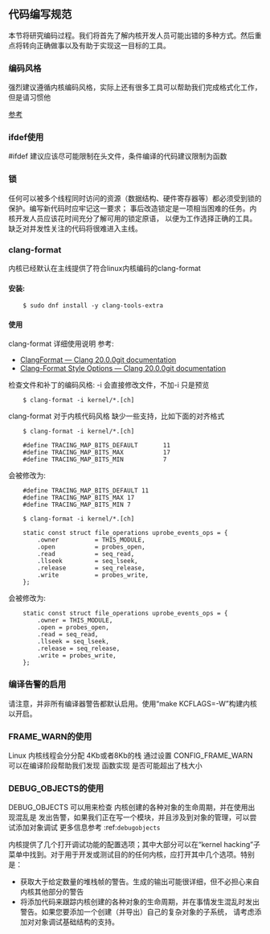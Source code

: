 ## 代码编写规范

本节将研究编码过程。我们将首先了解内核开发人员可能出错的多种方式。然后重点将转向正确做事以及有助于实现这一目标的工具。

### 编码风格

强烈建议遵循内核编码风格，实际上还有很多工具可以帮助我们完成格式化工作，但是请习惯他

[参考](https://docs.kernel.org/process/coding-style.html#codingstyle)

### ifdef使用

#ifdef 建议应该尽可能限制在头文件，条件编译的代码建议限制为函数

### 锁

任何可以被多个线程同时访问的资源（数据结构、硬件寄存器等）都必须受到锁的保护。编写新代码时应牢记这一要求；
事后改造锁定是一项相当困难的任务。内核开发人员应该花时间充分了解可用的锁定原语，
以便为工作选择正确的工具。缺乏对并发性关注的代码将很难进入主线。

### clang-format

内核已经默认在主线提供了符合linux内核编码的clang-format

#### 安装:

```
    $ sudo dnf install -y clang-tools-extra
```

#### 使用

clang-format 详细使用说明 参考:

- [ClangFormat &#8212; Clang 20.0.0git documentation](https://clang.llvm.org/docs/ClangFormat.html)
- [Clang-Format Style Options &#8212; Clang 20.0.0git documentation](https://clang.llvm.org/docs/ClangFormatStyleOptions.html)

检查文件和补丁的编码风格: -i 会直接修改文件，不加-i 只是预览

```
    $ clang-format -i kernel/*.[ch]
```

clang-format 对于内核代码风格 缺少一些支持，比如下面的对齐格式

```
    $ clang-format -i kernel/*.[ch]

    #define TRACING_MAP_BITS_DEFAULT       11
    #define TRACING_MAP_BITS_MAX           17
    #define TRACING_MAP_BITS_MIN           7
```

会被修改为:

```
    #define TRACING_MAP_BITS_DEFAULT 11
    #define TRACING_MAP_BITS_MAX 17
    #define TRACING_MAP_BITS_MIN 7
```

```
    $ clang-format -i kernel/*.[ch]

    static const struct file_operations uprobe_events_ops = {
        .owner          = THIS_MODULE,
        .open           = probes_open,
        .read           = seq_read,
        .llseek         = seq_lseek,
        .release        = seq_release,
        .write          = probes_write,
    };
```

会被修改为:

```
    static const struct file_operations uprobe_events_ops = {
        .owner = THIS_MODULE,
        .open = probes_open,
        .read = seq_read,
        .llseek = seq_lseek,
        .release = seq_release,
        .write = probes_write,
    };
```

### 编译告警的启用

请注意，并非所有编译器警告都默认启用。使用“make KCFLAGS=-W”构建内核以开启。

### FRAME_WARN的使用

Linux 内核线程会分分配 4Kb或者8Kb的栈 通过设置 CONFIG_FRAME_WARN 可以在编译阶段帮助我们发现 函数实现 是否可能超出了栈大小

### DEBUG_OBJECTS的使用

DEBUG_OBJECTS 可以用来检查 内核创建的各种对象的生命周期，并在使用出现混乱是 发出告警，如果我们正在写一个模块，并且涉及到对象的管理，可以尝试添加对象调试
更多信息参考 :ref:`debugobjects`

内核提供了几个打开调试功能的配置选项；其中大部分可以在“kernel hacking”子菜单中找到。对于用于开发或测试目的的任何内核，应打开其中几个选项。特别是：

- 获取大于给定数量的堆栈帧的警告。生成的输出可能很详细，但不必担心来自内核其他部分的警告
- 将添加代码来跟踪内核创建的各种对象的生命周期，并在事情发生混乱时发出警告。如果您要添加一个创建（并导出）自己的复杂对象的子系统，
  请考虑添加对对象调试基础结构的支持。
